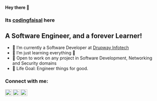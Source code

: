 #### Hey there 👋
### Its [codingfaisal][github] here

## A Software Engineer, and a forever Learner!
- 🔭 I’m currently a Software Developer at [Drupway Infotech][website]
- 🌱 I’m just learning everything 🤣
- 👯 Open to work on any project in Software Development, Networking and Security domains
- 🥅 Life Goal: Engineer things for good. 

### Connect with me:

[<img align="left" alt="codingfaisal | Twitter" width="22px" src="https://cdn.jsdelivr.net/npm/simple-icons@v3/icons/twitter.svg" />][twitter]
[<img align="left" alt="codingfaisal | LinkedIn" width="22px" src="https://cdn.jsdelivr.net/npm/simple-icons@v3/icons/linkedin.svg" />][linkedin]
[<img align="left" alt="codingfaisal | Instagram" width="22px" src="https://cdn.jsdelivr.net/npm/simple-icons@v3/icons/instagram.svg" />][instagram]

<br />
<br />

[github]: https://github.com/codingfaisal
[website]: https://www.drupway.com
[twitter]: https://twitter.com/codingfaisal
[linkedin]: https://linkedin.com/in/codingfaisal
[instagram]: https://instagram.com/codingfaisal
